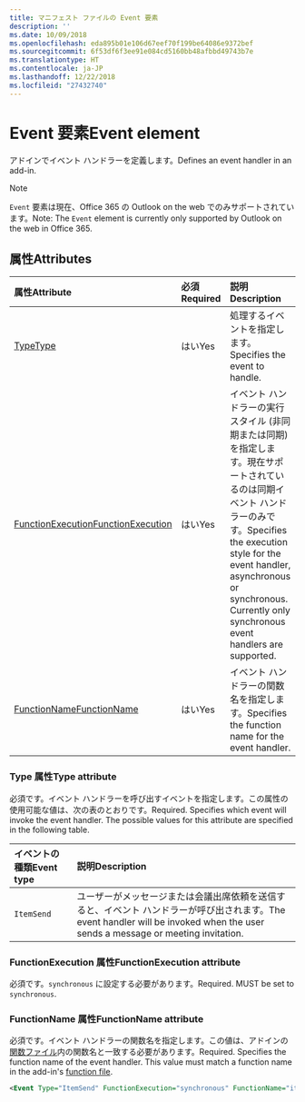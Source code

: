```yaml
---
title: マニフェスト ファイルの Event 要素
description: ''
ms.date: 10/09/2018
ms.openlocfilehash: eda895b01e106d67eef70f199be64086e9372bef
ms.sourcegitcommit: 6f53df6f3ee91e084cd5160bb48afbbd49743b7e
ms.translationtype: HT
ms.contentlocale: ja-JP
ms.lasthandoff: 12/22/2018
ms.locfileid: "27432740"
---
```

# <a name="event-element"></a><span data-ttu-id="4bed9-102">Event 要素</span><span class="sxs-lookup"><span data-stu-id="4bed9-102">Event element</span></span>

<span data-ttu-id="4bed9-103">アドインでイベント ハンドラーを定義します。</span><span class="sxs-lookup"><span data-stu-id="4bed9-103">Defines an event handler in an add-in.</span></span>

> [!NOTE] 
> <span data-ttu-id="4bed9-104">`Event` 要素は現在、Office 365 の Outlook on the web でのみサポートされています。</span><span class="sxs-lookup"><span data-stu-id="4bed9-104">Note: The `Event` element is currently only supported by Outlook on the web in Office 365.</span></span>

## <a name="attributes"></a><span data-ttu-id="4bed9-105">属性</span><span class="sxs-lookup"><span data-stu-id="4bed9-105">Attributes</span></span>

|  <span data-ttu-id="4bed9-106">属性</span><span class="sxs-lookup"><span data-stu-id="4bed9-106">Attribute</span></span>  |  <span data-ttu-id="4bed9-107">必須</span><span class="sxs-lookup"><span data-stu-id="4bed9-107">Required</span></span>  |  <span data-ttu-id="4bed9-108">説明</span><span class="sxs-lookup"><span data-stu-id="4bed9-108">Description</span></span>  |
|:-----|:-----|:-----|
|  [<span data-ttu-id="4bed9-109">Type</span><span class="sxs-lookup"><span data-stu-id="4bed9-109">Type</span></span>](#type-attribute)  |  <span data-ttu-id="4bed9-110">はい</span><span class="sxs-lookup"><span data-stu-id="4bed9-110">Yes</span></span>  | <span data-ttu-id="4bed9-111">処理するイベントを指定します。</span><span class="sxs-lookup"><span data-stu-id="4bed9-111">Specifies the event to handle.</span></span> |
|  [<span data-ttu-id="4bed9-112">FunctionExecution</span><span class="sxs-lookup"><span data-stu-id="4bed9-112">FunctionExecution</span></span>](#functionexecution-attribute)  |  <span data-ttu-id="4bed9-113">はい</span><span class="sxs-lookup"><span data-stu-id="4bed9-113">Yes</span></span>  | <span data-ttu-id="4bed9-p101">イベント ハンドラーの実行スタイル (非同期または同期) を指定します。現在サポートされているのは同期イベント ハンドラーのみです。</span><span class="sxs-lookup"><span data-stu-id="4bed9-p101">Specifies the execution style for the event handler, asynchronous or synchronous. Currently only synchronous event handlers are supported.</span></span> |
|  [<span data-ttu-id="4bed9-116">FunctionName</span><span class="sxs-lookup"><span data-stu-id="4bed9-116">FunctionName</span></span>](#functionname-attribute)  |  <span data-ttu-id="4bed9-117">はい</span><span class="sxs-lookup"><span data-stu-id="4bed9-117">Yes</span></span>  | <span data-ttu-id="4bed9-118">イベント ハンドラーの関数名を指定します。</span><span class="sxs-lookup"><span data-stu-id="4bed9-118">Specifies the function name for the event handler.</span></span> |

### <a name="type-attribute"></a><span data-ttu-id="4bed9-119">Type 属性</span><span class="sxs-lookup"><span data-stu-id="4bed9-119">Type attribute</span></span>

<span data-ttu-id="4bed9-p102">必須です。イベント ハンドラーを呼び出すイベントを指定します。この属性の使用可能な値は、次の表のとおりです。</span><span class="sxs-lookup"><span data-stu-id="4bed9-p102">Required. Specifies which event will invoke the event handler. The possible values for this attribute are specified in the following table.</span></span>

|  <span data-ttu-id="4bed9-123">イベントの種類</span><span class="sxs-lookup"><span data-stu-id="4bed9-123">Event type</span></span>  |  <span data-ttu-id="4bed9-124">説明</span><span class="sxs-lookup"><span data-stu-id="4bed9-124">Description</span></span>  |
|:-----|:-----|
|  `ItemSend`  |  <span data-ttu-id="4bed9-125">ユーザーがメッセージまたは会議出席依頼を送信すると、イベント ハンドラーが呼び出されます。</span><span class="sxs-lookup"><span data-stu-id="4bed9-125">The event handler will be invoked when the user sends a message or meeting invitation.</span></span>  |

### <a name="functionexecution-attribute"></a><span data-ttu-id="4bed9-126">FunctionExecution 属性</span><span class="sxs-lookup"><span data-stu-id="4bed9-126">FunctionExecution attribute</span></span>

<span data-ttu-id="4bed9-p103">必須です。`synchronous` に設定する必要があります。</span><span class="sxs-lookup"><span data-stu-id="4bed9-p103">Required. MUST be set to `synchronous`.</span></span>

### <a name="functionname-attribute"></a><span data-ttu-id="4bed9-129">FunctionName 属性</span><span class="sxs-lookup"><span data-stu-id="4bed9-129">FunctionName attribute</span></span>

<span data-ttu-id="4bed9-p104">必須です。イベント ハンドラーの関数名を指定します。この値は、アドインの[関数ファイル](functionfile.md)内の関数名と一致する必要があります。</span><span class="sxs-lookup"><span data-stu-id="4bed9-p104">Required. Specifies the function name of the event handler. This value must match a function name in the add-in's [function file](functionfile.md).</span></span>

```xml
<Event Type="ItemSend" FunctionExecution="synchronous" FunctionName="itemSendHandler" /> 
```